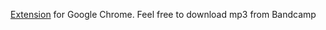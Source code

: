 [Extension](https://chrome.google.com/webstore/detail/bandcamp-saver/nkcjnkdkagdlpccdhohflbbaandekogh) for Google Chrome. Feel free to download mp3 from Bandcamp
